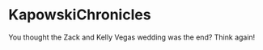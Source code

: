 KapowskiChronicles
==================

You thought the Zack and Kelly Vegas wedding was the end?   Think again!
